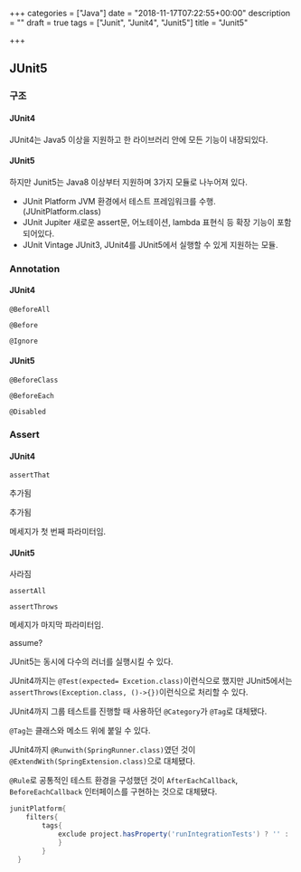 +++
categories = ["Java"]
date = "2018-11-17T07:22:55+00:00"
description = ""
draft = true
tags = ["Junit", "Junit4", "Junit5"]
title = "Junit5"

+++
## JUnit5

### 구조

#### JUnit4

JUnit4는 Java5 이상을 지원하고 한 라이브러리 안에 모든 기능이 내장되있다.

#### JUnit5

하지만 Junit5는 Java8 이상부터 지원하며 3가지 모듈로 나누어져 있다.

* JUnit Platform JVM 환경에서 테스트 프레임워크를 수행. (JUnitPlatform.class)
* JUnit Jupiter 새로운 assert문, 어노테이션, lambda 표현식 등 확장 기능이 포함되어있다.
* JUnit Vintage JUnit3, JUnit4를 JUnit5에서 실행할 수 있게 지원하는 모듈.

### Annotation

#### JUnit4

`@BeforeAll`

`@Before`

`@Ignore`

#### JUnit5

`@BeforeClass`

`@BeforeEach`

`@Disabled`

### Assert

#### JUnit4

`assertThat`

추가됨

추가됨

메세지가 첫 번째 파라미터임. 

#### JUnit5

사라짐

`assertAll`

`assertThrows`

메세지가 마지막 파라미터임.

assume?

JUnit5는 동시에 다수의 러너를 실행시킬 수 있다.

JUnit4까지는 `@Test(expected= Excetion.class)`이런식으로 했지만 JUnit5에서는 `assertThrows(Exception.class, ()->{})`이런식으로 처리할 수 있다.

JUnit4까지 그룹 테스트를 진행할 때 사용하던 `@Category`가 `@Tag`로 대체됐다.

`@Tag`는 클래스와 메소드 위에 붙일 수 있다.

JUnit4까지 `@Runwith(SpringRunner.class)`였던 것이 `@ExtendWith(SpringExtension.class)`으로 대체됐다.

`@Rule`로 공통적인 테스트 환경을 구성했던 것이 `AfterEachCallback`, `BeforeEachCallback` 인터페이스를 구현하는 것으로 대체됐다.

```gradle
junitPlatform{
	filters{
    	tags{
        	exclude project.hasProperty('runIntegrationTests') ? '' : 'integration-test'
            }
		}
  }
```